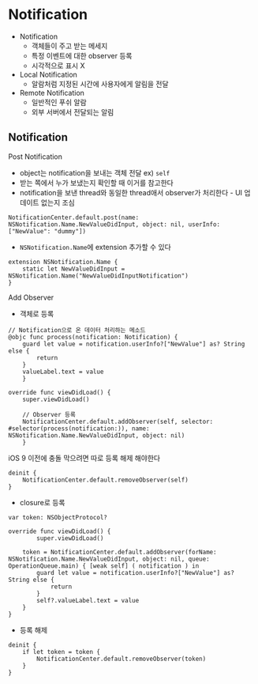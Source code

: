 # Notification
- Notification
    - 객체들이 주고 받는 메세지
    - 특정 이벤트에 대한 observer 등록
    - 시각적으로 표시 X
- Local Notification
    - 알람처럼 지정된 시간에 사용자에게 알림을 전달
- Remote Notification
    - 일반적인 푸쉬 알람
    - 외부 서버에서 전달되는 알림

## Notification
Post Notification
- object는 notification을 보내는 객체 전달 ex) `self`
- 받는 쪽에서 누가 보냈는지 확인할 때 이거를 참고한다
- notification을 보낸 thread와 동일한 thread애서 observer가 처리한다 - UI 업데이트 없는지 조심
```
NotificationCenter.default.post(name: NSNotification.Name.NewValueDidInput, object: nil, userInfo: ["NewValue": "dummy"])
```
- `NSNotification.Name`에 extension 추가할 수 있다
```
extension NSNotification.Name {
    static let NewValueDidInput = NSNotification.Name("NewValueDidInputNotification")
}
```

Add Observer
- 객체로 등록
```
// Notification으로 온 데이터 처리하는 메소드
@objc func process(notification: Notification) {
    guard let value = notification.userInfo?["NewValue"] as? String else {
        return
    }
    valueLabel.text = value
    }
    
override func viewDidLoad() {
    super.viewDidLoad()
        
    // Observer 등록
    NotificationCenter.default.addObserver(self, selector: #selector(process(notification:)), name: NSNotification.Name.NewValueDidInput, object: nil)
    }
```

iOS 9 이전에 충돌 막으려면 따로 등록 해제 해야한다
```
deinit {
    NotificationCenter.default.removeObserver(self)
}
```
- closure로 등록
```
var token: NSObjectProtocol?

override func viewDidLoad() {
        super.viewDidLoad()
        
    token = NotificationCenter.default.addObserver(forName: NSNotification.Name.NewValueDidInput, object: nil, queue: OperationQueue.main) { [weak self] ( notification ) in
        guard let value = notification.userInfo?["NewValue"] as? String else {
            return
        }
        self?.valueLabel.text = value
    }
}
```
- 등록 해제
```
deinit {
    if let token = token {
        NotificationCenter.default.removeObserver(token)
    }
}
```